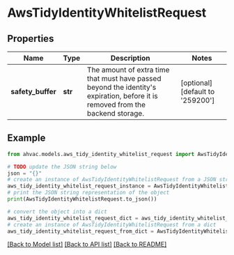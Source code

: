 # AwsTidyIdentityWhitelistRequest


## Properties

Name | Type | Description | Notes
------------ | ------------- | ------------- | -------------
**safety_buffer** | **str** | The amount of extra time that must have passed beyond the identity&#39;s expiration, before it is removed from the backend storage. | [optional] [default to '259200']

## Example

```python
from ahvac.models.aws_tidy_identity_whitelist_request import AwsTidyIdentityWhitelistRequest

# TODO update the JSON string below
json = "{}"
# create an instance of AwsTidyIdentityWhitelistRequest from a JSON string
aws_tidy_identity_whitelist_request_instance = AwsTidyIdentityWhitelistRequest.from_json(json)
# print the JSON string representation of the object
print(AwsTidyIdentityWhitelistRequest.to_json())

# convert the object into a dict
aws_tidy_identity_whitelist_request_dict = aws_tidy_identity_whitelist_request_instance.to_dict()
# create an instance of AwsTidyIdentityWhitelistRequest from a dict
aws_tidy_identity_whitelist_request_from_dict = AwsTidyIdentityWhitelistRequest.from_dict(aws_tidy_identity_whitelist_request_dict)
```
[[Back to Model list]](../README.md#documentation-for-models) [[Back to API list]](../README.md#documentation-for-api-endpoints) [[Back to README]](../README.md)


